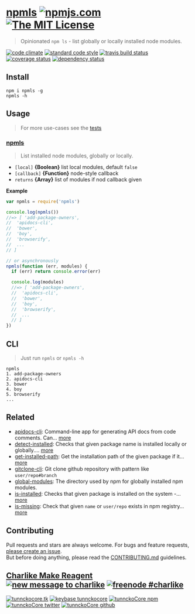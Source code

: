 # [npmls][author-www-url] [![npmjs.com][npmjs-img]][npmjs-url] [![The MIT License][license-img]][license-url] 

> Opinionated `npm ls` - list globally or locally installed node modules.

[![code climate][codeclimate-img]][codeclimate-url] [![standard code style][standard-img]][standard-url] [![travis build status][travis-img]][travis-url] [![coverage status][coveralls-img]][coveralls-url] [![dependency status][david-img]][david-url]


## Install
```
npm i npmls -g
npmls -h
```


## Usage
> For more use-cases see the [tests](./test.js)

### [npmls](./index.js#L54)
> List installed node modules, globally or locally.

- `[local]` **{Boolean}** list local modules, default `false`    
- `[callback]` **{Function}** node-style callback    
- `returns` **{Array}** list of modules if nod callback given  

**Example**

```js
var npmls = require('npmls')

console.log(npmls())
//=> [ 'add-package-owners',
//  'apidocs-cli',
//  'bower',
//  'boy',
//  'browserify',
//  ...
// ]

// or asynchronously
npmls(function (err, modules) {
  if (err) return console.error(err)

  console.log(modules)
  //=> [ 'add-package-owners',
  //  'apidocs-cli',
  //  'bower',
  //  'boy',
  //  'browserify',
  //  ...
  // ]
})
```


## CLI
> Just run `npmls` or `npmls -h`

```
npmls
1. add-package-owners
2. apidocs-cli
3. bower
4. boy
5. browserify
...
```


## Related
- [apidocs-cli](https://github.com/tunnckocore/apidocs-cli): Command-line app for generating API docs from code comments. Can… [more](https://github.com/tunnckocore/apidocs-cli)
- [detect-installed](https://github.com/tunnckocore/detect-installed): Checks that given package name is installed locally or globally.… [more](https://github.com/tunnckocore/detect-installed)
- [get-installed-path](https://github.com/tunnckoCore/get-installed-path): Get the installation path of the given package if it… [more](https://github.com/tunnckoCore/get-installed-path)
- [gitclone-cli](https://github.com/tunnckocore/gitclone-cli): Git clone github repository with pattern like `user/repo#branch`
- [global-modules](https://github.com/jonschlinkert/global-modules): The directory used by npm for globally installed npm modules.
- [is-installed](https://github.com/tunnckoCore/is-installed): Checks that given package is installed on the system -… [more](https://github.com/tunnckoCore/is-installed)
- [is-missing](https://github.com/tunnckocore/is-missing): Check that given `name` or `user/repo` exists in npm registry… [more](https://github.com/tunnckocore/is-missing)


## Contributing
Pull requests and stars are always welcome. For bugs and feature requests, [please create an issue](https://github.com/tunnckoCore/npmls/issues/new).  
But before doing anything, please read the [CONTRIBUTING.md](./CONTRIBUTING.md) guidelines.


## [Charlike Make Reagent](http://j.mp/1stW47C) [![new message to charlike][new-message-img]][new-message-url] [![freenode #charlike][freenode-img]][freenode-url]

[![tunnckocore.tk][author-www-img]][author-www-url] [![keybase tunnckocore][keybase-img]][keybase-url] [![tunnckoCore npm][author-npm-img]][author-npm-url] [![tunnckoCore twitter][author-twitter-img]][author-twitter-url] [![tunnckoCore github][author-github-img]][author-github-url]


[npmjs-url]: https://www.npmjs.com/package/npmls
[npmjs-img]: https://img.shields.io/npm/v/npmls.svg?label=npmls

[license-url]: https://github.com/tunnckoCore/npmls/blob/master/LICENSE.md
[license-img]: https://img.shields.io/badge/license-MIT-blue.svg


[codeclimate-url]: https://codeclimate.com/github/tunnckoCore/npmls
[codeclimate-img]: https://img.shields.io/codeclimate/github/tunnckoCore/npmls.svg

[travis-url]: https://travis-ci.org/tunnckoCore/npmls
[travis-img]: https://img.shields.io/travis/tunnckoCore/npmls.svg

[coveralls-url]: https://coveralls.io/r/tunnckoCore/npmls
[coveralls-img]: https://img.shields.io/coveralls/tunnckoCore/npmls.svg

[david-url]: https://david-dm.org/tunnckoCore/npmls
[david-img]: https://img.shields.io/david/tunnckoCore/npmls.svg

[standard-url]: https://github.com/feross/standard
[standard-img]: https://img.shields.io/badge/code%20style-standard-brightgreen.svg


[author-www-url]: http://www.tunnckocore.tk
[author-www-img]: https://img.shields.io/badge/www-tunnckocore.tk-fe7d37.svg

[keybase-url]: https://keybase.io/tunnckocore
[keybase-img]: https://img.shields.io/badge/keybase-tunnckocore-8a7967.svg

[author-npm-url]: https://www.npmjs.com/~tunnckocore
[author-npm-img]: https://img.shields.io/badge/npm-~tunnckocore-cb3837.svg

[author-twitter-url]: https://twitter.com/tunnckoCore
[author-twitter-img]: https://img.shields.io/badge/twitter-@tunnckoCore-55acee.svg

[author-github-url]: https://github.com/tunnckoCore
[author-github-img]: https://img.shields.io/badge/github-@tunnckoCore-4183c4.svg

[freenode-url]: http://webchat.freenode.net/?channels=charlike
[freenode-img]: https://img.shields.io/badge/freenode-%23charlike-5654a4.svg

[new-message-url]: https://github.com/tunnckoCore/messages
[new-message-img]: https://img.shields.io/badge/ask%20me-anything-green.svg